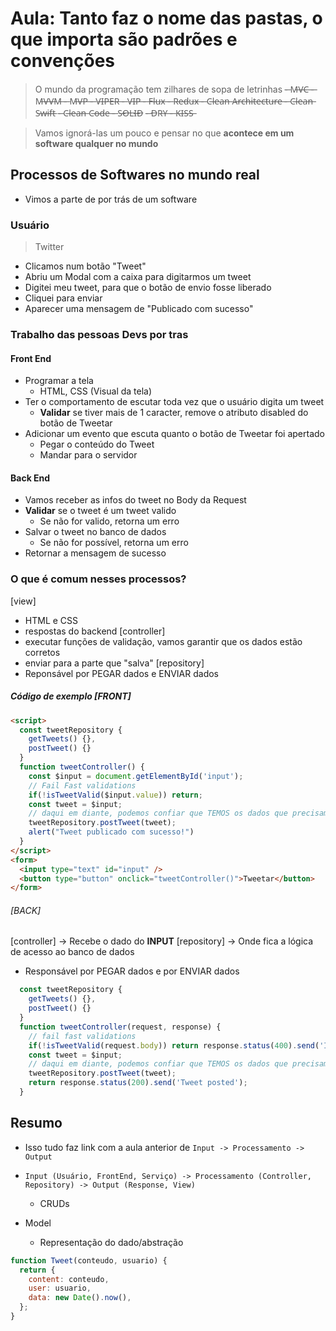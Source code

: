 # Aula: Tanto faz o nome das pastas, o que importa são padrões e convenções

> O mundo da programação tem zilhares de sopa de letrinhas
> -̶ M̶V̶C̶
> -̶ M̶V̶V̶M̶
> -̶ M̶V̶P̶
> -̶ V̶I̶P̶E̶R̶
> -̶ V̶I̶P̶
> -̶ F̶l̶u̶x̶
> -̶ R̶e̶d̶u̶x̶
> -̶ C̶l̶e̶a̶n̶ A̶r̶c̶h̶i̶t̶e̶c̶t̶u̶r̶e̶
> -̶ C̶l̶e̶a̶n̶ S̶w̶i̶f̶t̶
> -̶ C̶l̶e̶a̶n̶ C̶o̶d̶e̶
> -̶ S̶O̶L̶I̶D̶
> -̶ D̶R̶Y̶
> -̶ K̶I̶S̶S̶

> Vamos ignorá-las um pouco e pensar no que **acontece em um software qualquer no mundo**

## Processos de Softwares no mundo real

- Vimos a parte de por trás de um software

### Usuário

> Twitter

- Clicamos num botão "Tweet"
- Abriu um Modal com a caixa para digitarmos um tweet
- Digitei meu tweet, para que o botão de envio fosse liberado
- Cliquei para enviar
- Aparecer uma mensagem de "Publicado com sucesso"

### Trabalho das pessoas Devs por tras

#### Front End

- Programar a tela
  - HTML, CSS (Visual da tela)
- Ter o comportamento de escutar toda vez que o usuário digita um tweet
  - **Validar** se tiver mais de 1 caracter, remove o atributo disabled do botão de Tweetar
- Adicionar um evento que escuta quanto o botão de Tweetar foi apertado
  - Pegar o conteúdo do Tweet
  - Mandar para o servidor

#### Back End

- Vamos receber as infos do tweet no Body da Request
- **Validar** se o tweet é um tweet valido
  - Se não for valido, retorna um erro
- Salvar o tweet no banco de dados
  - Se não for possível, retorna um erro
- Retornar a mensagem de sucesso

### O que é comum nesses processos?

[view]

- HTML e CSS
- respostas do backend
  [controller]
- executar funções de validação, vamos garantir que os dados estão corretos
- enviar para a parte que "salva"
  [repository]
- Reponsável por PEGAR dados e ENVIAR dados

##### Código de exemplo [FRONT]

```html
<script>
  const tweetRepository {
    getTweets() {},
    postTweet() {}
  }
  function tweetController() {
    const $input = document.getElementById('input');
    // Fail Fast validations
    if(!isTweetValid($input.value)) return;
    const tweet = $input;
    // daqui em diante, podemos confiar que TEMOS os dados que precisamos
    tweetRepository.postTweet(tweet);
    alert("Tweet publicado com sucesso!")
  }
</script>
<form>
  <input type="text" id="input" />
  <button type="button" onclick="tweetController()">Tweetar</button>
</form>
```

###### [BACK]

[controller] -> Recebe o dado do **INPUT**
[repository] -> Onde fica a lógica de acesso ao banco de dados

- Responsável por PEGAR dados e por ENVIAR dados

```js
  const tweetRepository {
    getTweets() {},
    postTweet() {}
  }
  function tweetController(request, response) {
    // fail fast validations
    if(!isTweetValid(request.body)) return response.status(400).send('Invalid tweet');
    const tweet = $input;
    // daqui em diante, podemos confiar que TEMOS os dados que precisamos
    tweetRepository.postTweet(tweet);
    return response.status(200).send('Tweet posted');
  }
```

## Resumo

- Isso tudo faz link com a aula anterior de `Input -> Processamento -> Output`
- `Input (Usuário, FrontEnd, Serviço) -> Processamento (Controller, Repository) -> Output (Response, View)`

  - CRUDs

- Model
  - Representação do dado/abstração

```js
function Tweet(conteudo, usuario) {
  return {
    content: conteudo,
    user: usuario,
    data: new Date().now(),
  };
}
```
